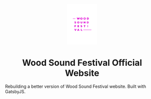 <p align="center">
  <a href="https://woodsoundfestival.it">
    <img alt="WSF Logo" src="src/images/LOGO.svg" width="100" />
  </a>
</p>
<h1 align="center">
  Wood Sound Festival Official Website
</h1>

Rebuilding a better version of Wood Sound Festival website.
Built with GatsbyJS.
